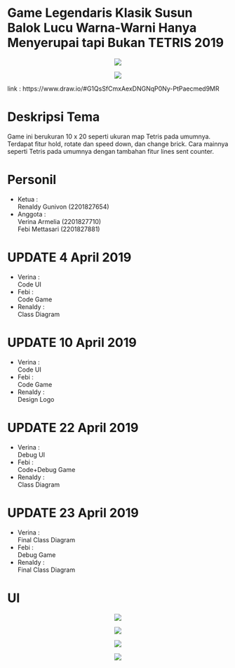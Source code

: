 # Game Legendaris Klasik Susun Balok Lucu Warna-Warni Hanya Menyerupai tapi Bukan TETRIS 2019
<p align="center">
  <img src="https://user-images.githubusercontent.com/49263055/56552414-65a04900-65b5-11e9-859a-e58381ca0464.png">
</p>


<p align="center">
  <img src="https://user-images.githubusercontent.com/49263055/56551069-941c2500-65b1-11e9-8562-ce4c2524514b.png">
</p>
link : https://www.draw.io/#G1QsSfCmxAexDNGNqP0Ny-PtPaecmed9MR


# Deskripsi Tema
Game ini berukuran 10 x 20 seperti ukuran map Tetris pada umumnya. Terdapat fitur hold, rotate dan speed down, dan change brick.
Cara mainnya seperti Tetris pada umumnya dengan tambahan fitur lines  sent counter.

# Personil

+ Ketua : <br>
Renaldy Gunivon (2201827654)<br>
+ Anggota : <br>
Verina Armelia (2201827710)<br>
Febi Mettasari (2201827881)<br>


# UPDATE 4 April 2019

+ Verina :<br>Code UI<br>
+ Febi :<br>Code Game<br>
+ Renaldy :<br>Class Diagram<br>

# UPDATE 10 April 2019

+ Verina :<br>Code UI<br>
+ Febi :<br>Code Game<br>
+ Renaldy :<br>Design Logo<br>


# UPDATE 22 April 2019

+ Verina :<br>Debug UI<br>
+ Febi :<br>Code+Debug Game<br>
+ Renaldy :<br>Class Diagram<br>

# UPDATE 23 April 2019

+ Verina :<br>Final Class Diagram<br>
+ Febi :<br>Debug Game<br>
+ Renaldy :<br>Final Class Diagram<br>
# UI
<p align="center">
  <img src="https://user-images.githubusercontent.com/49263055/56552910-ed3a8780-65b6-11e9-9f9d-d0a45b5298d8.jpg">
</p>
<p align="center">
  <img src="https://user-images.githubusercontent.com/49263055/56552911-ed3a8780-65b6-11e9-8efb-21458238730c.jpg">
</p>
<p align="center">
  <img src="https://user-images.githubusercontent.com/49263055/56552912-ed3a8780-65b6-11e9-835e-d6945cca4abe.jpg">
</p>
<p align="center">
  <img src="https://user-images.githubusercontent.com/49263055/56552913-edd31e00-65b6-11e9-9562-7821b4e24feb.jpg">
</p>

